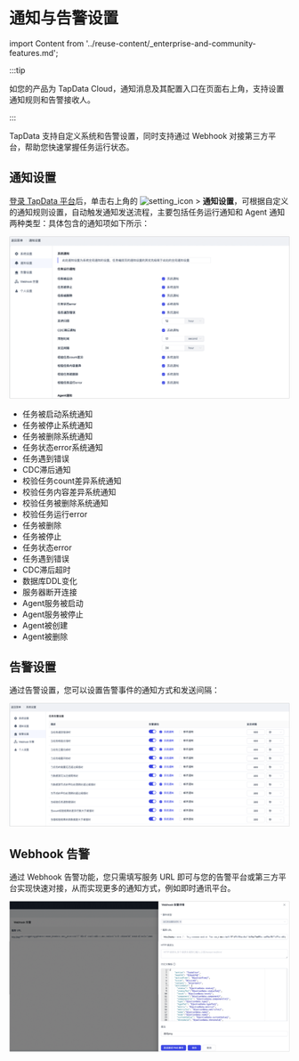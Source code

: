 # 通知与告警设置

import Content from '../reuse-content/_enterprise-and-community-features.md';

<Content />

:::tip

如您的产品为 TapData Cloud，通知消息及其配置入口在页面右上角，支持设置通知规则和告警接收人。

:::

TapData 支持自定义系统和告警设置，同时支持通过 Webhook 对接第三方平台，帮助您快速掌握任务运行状态。

## 通知设置

[登录 TapData 平台](log-in.md)后，单击右上角的 ![setting_icon](../images/setting_icon.png) > **通知设置**，可根据自定义的通知规则设置，自动触发通知发送流程，主要包括任务运行通知和 Agent 通知两种类型：具体包含的通知项如下所示：

![](../images/system_notification_1.png)

- 任务被启动系统通知
- 任务被停止系统通知
- 任务被删除系统通知
- 任务状态error系统通知
- 任务遇到错误
- CDC滞后通知
- 校验任务count差异系统通知
- 校验任务内容差异系统通知
- 校验任务被删除系统通知
- 校验任务运行error
- 任务被删除
- 任务被停止
- 任务状态error
- 任务遇到错误
- CDC滞后超时
- 数据库DDL变化
- 服务器断开连接
- Agent服务被启动
- Agent服务被停止
- Agent被创建
- Agent被删除

## 告警设置

通过告警设置，您可以设置告警事件的通知方式和发送间隔：

![](../images/system_notification_2.png)

## Webhook 告警

通过 Webhook 告警功能，您只需填写服务 URL 即可与您的告警平台或第三方平台实现快速对接，从而实现更多的通知方式，例如即时通讯平台。

![Webhook 设置](../images/webhook_settings.png)

